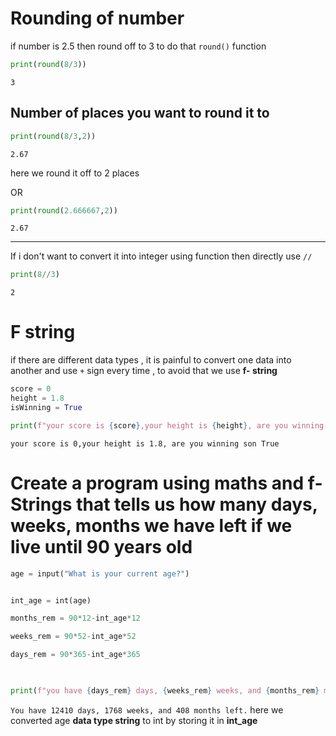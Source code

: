 # Rounding of number
if number is 2.5 then round off to 3
to do that `round()` function

```py
print(round(8/3))
```

`3`

## Number of places you want to round it to
```py
print(round(8/3,2))
```

`2.67`

here we round it off to 2 places

OR

```py
print(round(2.666667,2))
```

`2.67`

---

If i don't want to convert it into integer using function then directly use `//`
```py
print(8//3)
```
`2`

# F string
if there are different data types , it is painful to convert one data into another and use `+` sign every time , to avoid that we use **f- string**
```py
score = 0
height = 1.8
isWinning = True

print(f"your score is {score},your height is {height}, are you winning son {isWinning}")
```
`your score is 0,your height is 1.8, are you winning son True`

# Create a program using maths and f-Strings that tells us how many days, weeks, months we have left if we live until 90 years old

```py
age = input("What is your current age?")


int_age = int(age)

months_rem = 90*12-int_age*12

weeks_rem = 90*52-int_age*52

days_rem = 90*365-int_age*365

  

print(f"you have {days_rem} days, {weeks_rem} weeks, and {months_rem} months left")

```
`You have 12410 days, 1768 weeks, and 408 months left.`
here we converted age **data type string** to int by storing it in **int_age**
